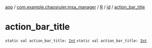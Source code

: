 [app](../../../index.md) / [com.example.chaosruler.msa_manager](../../index.md) / [R](../index.md) / [id](index.md) / [action_bar_title](.)

# action_bar_title

`static val action_bar_title: `[`Int`](https://kotlinlang.org/api/latest/jvm/stdlib/kotlin/-int/index.html)
`static val action_bar_title: `[`Int`](https://kotlinlang.org/api/latest/jvm/stdlib/kotlin/-int/index.html)